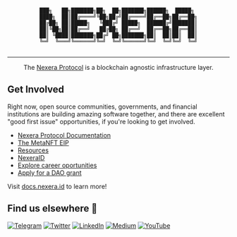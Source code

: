 <div align="center">

```

███╗   ██╗███████╗██╗  ██╗███████╗██████╗  █████╗ 
████╗  ██║██╔════╝╚██╗██╔╝██╔════╝██╔══██╗██╔══██╗
██╔██╗ ██║█████╗   ╚███╔╝ █████╗  ██████╔╝███████║
██║╚██╗██║██╔══╝   ██╔██╗ ██╔══╝  ██╔══██╗██╔══██║
██║ ╚████║███████╗██╔╝ ██╗███████╗██║  ██║██║  ██║
╚═╝  ╚═══╝╚══════╝╚═╝  ╚═╝╚══════╝╚═╝  ╚═╝╚═╝  ╚═╝


```

---

The [Nexera Protocol](https://nexeraprotocol.com) is a blockchain agnostic infrastructure layer.

</div>

## Get Involved

Right now, open source communities, governments, and financial institutions are building amazing software together, and there are excellent "good first issue" opportunities, if you're looking to get involved.

* [Nexera Protocol Documentation](https://docs.nexeraprotocol.com/)
* [The MetaNFT EIP](https://eip.nexeraprotocol.com/)
* [Resources](https://sdk.nexeraprotocol.com/)
* [NexeraID](https://nexera.id/)
* [Explore career oportunities](https://allianceblock.io/)
* [Apply for a DAO grant](https://blog.allianceblock.io/abdao-introducing-the-allianceblock-dao-d7ff259e7c9a)

Visit [docs.nexera.id](https://docs.nexera.id) to learn more!


## Find us elsewhere 🙋

[![Telegram](https://img.shields.io/badge/Telegram-2CA5E0?style=for-the-badge&logo=telegram&logoColor=white)](https://t.me/AllianceBlock)  [![Twitter](https://img.shields.io/badge/Twitter-1DA1F2?style=for-the-badge&logo=twitter&logoColor=white)](https://twitter.com/intent/follow?screen_name=allianceblock) [![LinkedIn](https://img.shields.io/badge/LinkedIn-0077B5?style=for-the-badge&logo=linkedin&logoColor=white)](https://www.linkedin.com/company/nexeraid) [![Medium](https://img.shields.io/badge/Medium-12100E?style=for-the-badge&logo=medium&logoColor=white)](https://blog.allianceblock.io) [![YouTube](https://img.shields.io/badge/YouTube-FF0000?style=for-the-badge&logo=youtube&logoColor=white)](https://www.youtube.com/@AllianceBlock)
